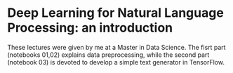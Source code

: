 # Deep Learning for Natural Language Processing: an introduction

These lectures were given by me at a Master in Data Science. The fisrt part (notebooks 01,02) explains data preprocessing, while the second part (notebook 03) is devoted to develop a simple text generator in TensorFlow.
